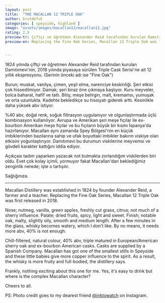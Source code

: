 ```yaml
---
layout: post
title:  "THE MACALLAN 12 TRIPLE OAK"
author: brutdefut
categories: [ speyside, highland ]
image: "assets/images/macallan12/macallan12.jpg"
rating: 2.5
preview-tr: Çiftçi ve öğretmen Alexander Reid tarafından kurulan Damıtımevi'nin Triple Cask Serisi'ne ait 12 yıllık ekspresyonu.
preview-en: Replacing the Fine Oak Series, Macallan 12 Triple Oak was first released in 2018.


---
```


1824 yılında çiftçi ve öğretmen Alexander Reid tarafından kurulan Damıtımevi'nin, 2018 yılında piyasaya sürülen Triple Cask Serisi'ne ait 12 yıllık ekspresyonu. (Serinin önceki adı ise "Fine Oak")

Burun; muskat, vanilya, çimen, yeşil elma, narenciye keskinliği. Şeri etkisi çok hissedilmiyor. 
Damak; şeri biraz öne çıkmaya başlıyor. Kuru meyveler, bolca baharat, hafif ve tatlı. 
Bitiş; meşe belirgin, malt, kremamsı, yumuşak ve orta uzunlukta. 
Kadehte bekledikçe su hissiyatı giderek arttı. Kesinlikle daha yüksek abv istiyor. 

%40 abv, doğal renk, soğuk filtrasyon uygulanıyor ve olgunlaştırmada üçlü kombinasyon kullanılıyor. Avrupa ve Amerikan şeri meşe fıçılar ile ex-bourbon Amerikan meşe fıçılar ve bu fıçıların büyük bir kısmı İspanya'da hazırlanıyor. 
Macallan aynı zamanda Spey Bölgesi'nin en küçük imbiklerinden bazılarına sahip ve ufak boyuttaki imbikler bakırın viskiye olan etkisini yoğunlaştırıyor. Damıtımevi bu durumun viskilerine meyvemsi ve gövdeli karakter kattığını iddia ediyor. 

Açıkçası tadım yaparken yazacak not bulmakta zorlandığım viskilerden biri oldu. Evet çok kolay içimli, yormuyor fakat Macallan'dan beklediğimiz zenginlik nerede; işte o tartışılır. 

Sağlığınıza. 
 
-----------------------------------------------

<p id="english"></p>

Macallan Distillery was established in 1824 by founder Alexander Reid, a farmer and a teacher. Replacing the Fine Oak Series, Macallan 12 Triple Oak was first released in 2018.

Nose; nutmeg, vanilla, green apples, freshly cut grass, citrus; not much of a sherry influence. 
Palate; dried fruits, spicy, light and sweet. 
Finish; notable oak, malty, slightly oily, smooth and medium length.
After a few minutes in the glass, whisky becomes watery, which I don't like. By no means, it needs more abv, 40% is not enough. 

Chill-filtered, natural colour, 40% abv, triple matured in European/American sherry oak and ex-bourbon American casks. Casks are supplied by a Spanish Company. 
Macallan has got one of the smallest stills in Speyside and these little babies give more copper influence to the spirit. As a result, the whisky is more fruity and full-bodied, the distillery says. 

Frankly, nothing exciting about this one for me. Yes, it's easy to drink but where is the complex Macallan character?

Cheers to all. 

PS: Photo credit goes to my dearest friend <a target= "_blank" href="https://www.instagram.com/inktowatch">@inktowatch</a> on Instagram.
